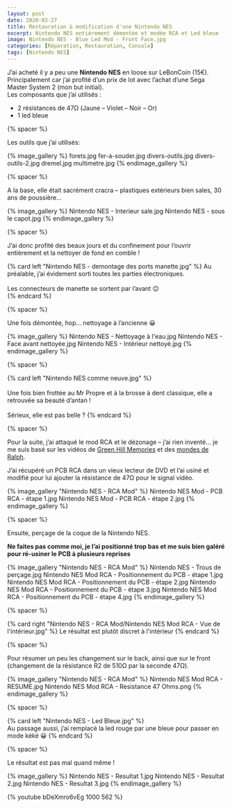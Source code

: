 ```yaml
---
layout: post
date: 2020-03-27
title: Restauration & modification d'une Nintendo NES
excerpt: Nintendo NES entièrement démontée et modée RCA et Led bleue
image: Nintendo NES - Blue Led Mod - Front Face.jpg
categories: [Réparation, Restauration, Console]
tags: [Nintendo NES]
---
```


J’ai acheté il y a peu une **Nintendo NES** en loose sur LeBonCoin (15€).  
Principalement car j’ai profité d’un prix de lot avec l’achat d’une Sega Master System 2 (mon but initial).  
Les composants que j’ai utilisés : 
*  2 résistances de 47Ω (Jaune – Violet – Noir – Or)
*  1 led bleue

{% spacer %}

Les outils que j’ai utilisés:

{% image_gallery %}
    forets.jpg
    fer-a-souder.jpg
    divers-outils.jpg
    divers-outils-2.jpg
    dremel.jpg
    multimetre.jpg
{% endimage_gallery %}

{% spacer %}

A la base, elle était sacrément cracra – plastiques extérieurs bien sales, 30 ans de poussière...

{% image_gallery %}
    Nintendo NES - Interieur sale.jpg
    Nintendo NES - sous le capot.jpg
{% endimage_gallery %}

{% spacer %}

J’ai donc profité des beaux jours et du confinement pour l’ouvrir entièrement et la nettoyer de fond en comble !  
 
  
{% card left "Nintendo NES - demontage des ports manette.jpg" %}
Au préalable, j’ai évidement sorti toutes les parties électroniques.<br /><br />
Les connecteurs de manette se sortent par l’avant 😉  
{% endcard %}

{% spacer %}

Une fois démontée, hop… nettoyage à l’ancienne 😀  

{% image_gallery %}
    Nintendo NES - Nettoyage à l'eau.jpg
    Nintendo NES - Face avant nettoyée.jpg
    Nintendo NES - Intérieur nettoyé.jpg
{% endimage_gallery %}

{% spacer %}

{% card left "Nintendo NES comme neuve.jpg" %}
<br /><br />
Une fois bien frottée au Mr Propre et à la brosse à dent classique, elle a retrouvée sa beauté d’antan !  <br /><br />
Sérieux, elle est pas belle ?
{% endcard %}

{% spacer %}

Pour la suite, j’ai attaqué le mod RCA et le dézonage – j’ai rien inventé… je me suis basé sur les vidéos de [Green Hill Memories](https://youtu.be/g8hoinG8hks) et des [mondes de Ralph](https://youtu.be/vAyGtHh5F_A).

J’ai récupéré un PCB RCA dans un vieux lecteur de DVD et l’ai usiné et modifié pour lui ajouter la résistance de 47Ω pour le signal vidéo.

{% image_gallery "Nintendo NES - RCA Mod" %}
    Nintendo NES Mod - PCB RCA - étape 1.jpg
    Nintendo NES Mod - PCB RCA - étape 2.jpg
{% endimage_gallery %}

{% spacer %}

Ensuite, perçage de la coque de la Nintendo NES.

__Ne faites pas comme moi, je l’ai positionné trop bas et me suis bien galéré pour ré-usiner le PCB à plusieurs reprises__

{% image_gallery "Nintendo NES - RCA Mod" %}
    Nintendo NES - Trous de perçage.jpg
    Nintendo NES Mod RCA - Positionnement du PCB - étape 1.jpg
    Nintendo NES Mod RCA - Positionnement du PCB - étape 2.jpg
    Nintendo NES Mod RCA - Positionnement du PCB - étape 3.jpg
    Nintendo NES Mod RCA - Positionnement du PCB - étape 4.jpg
{% endimage_gallery %}

{% spacer %}

{% card right "Nintendo NES - RCA Mod/Nintendo NES Mod RCA - Vue de l'intérieur.jpg" %}
   Le résultat est plutôt discret à l'intérieur
{% endcard %}

{% spacer %}

Pour résumer un peu les changement sur le back, ainsi que sur le front (changement de la résistance R2 de 510Ω par la seconde 47Ω).

{% image_gallery "Nintendo NES - RCA Mod" %}
    Nintendo NES Mod RCA - RESUME.jpg
    Nintendo NES Mod RCA - Resistance 47 Ohms.png
{% endimage_gallery %}

{% spacer %}

{% card left "Nintendo NES - Led Bleue.jpg" %}  
    Au passage aussi, j’ai remplacé la led rouge par une bleue pour passer en mode kéké 😀
{% endcard %}

{% spacer %}

Le résultat est pas mal quand même !

{% image_gallery %}
    Nintendo NES - Resultat 1.jpg
    Nintendo NES - Resultat 2.jpg
    Nintendo NES - Resultat 3.jpg
{% endimage_gallery %}

{% youtube bDeXmro6vEg 1000 562 %}


